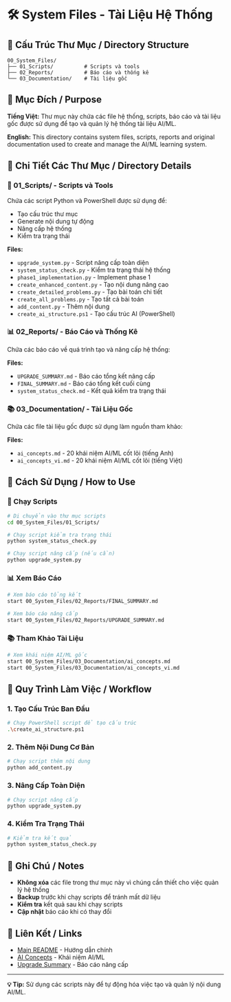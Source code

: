 # 🛠️ System Files - Tài Liệu Hệ Thống

## 📁 Cấu Trúc Thư Mục / Directory Structure

```
00_System_Files/
├── 01_Scripts/          # Scripts và tools
├── 02_Reports/          # Báo cáo và thống kê
└── 03_Documentation/    # Tài liệu gốc
```

## 🎯 Mục Đích / Purpose

**Tiếng Việt:** Thư mục này chứa các file hệ thống, scripts, báo cáo và tài liệu gốc được sử dụng để tạo và quản lý hệ thống tài liệu AI/ML.

**English:** This directory contains system files, scripts, reports and original documentation used to create and manage the AI/ML learning system.

## 📂 Chi Tiết Các Thư Mục / Directory Details

### 🔧 01_Scripts/ - Scripts và Tools
Chứa các script Python và PowerShell được sử dụng để:
- Tạo cấu trúc thư mục
- Generate nội dung tự động
- Nâng cấp hệ thống
- Kiểm tra trạng thái

**Files:**
- `upgrade_system.py` - Script nâng cấp toàn diện
- `system_status_check.py` - Kiểm tra trạng thái hệ thống
- `phase1_implementation.py` - Implement phase 1
- `create_enhanced_content.py` - Tạo nội dung nâng cao
- `create_detailed_problems.py` - Tạo bài toán chi tiết
- `create_all_problems.py` - Tạo tất cả bài toán
- `add_content.py` - Thêm nội dung
- `create_ai_structure.ps1` - Tạo cấu trúc AI (PowerShell)

### 📊 02_Reports/ - Báo Cáo và Thống Kê
Chứa các báo cáo về quá trình tạo và nâng cấp hệ thống:

**Files:**
- `UPGRADE_SUMMARY.md` - Báo cáo tổng kết nâng cấp
- `FINAL_SUMMARY.md` - Báo cáo tổng kết cuối cùng
- `system_status_check.md` - Kết quả kiểm tra trạng thái

### 📚 03_Documentation/ - Tài Liệu Gốc
Chứa các file tài liệu gốc được sử dụng làm nguồn tham khảo:

**Files:**
- `ai_concepts.md` - 20 khái niệm AI/ML cốt lõi (tiếng Anh)
- `ai_concepts_vi.md` - 20 khái niệm AI/ML cốt lõi (tiếng Việt)

## 🚀 Cách Sử Dụng / How to Use

### 🔧 Chạy Scripts
```bash
# Di chuyển vào thư mục scripts
cd 00_System_Files/01_Scripts/

# Chạy script kiểm tra trạng thái
python system_status_check.py

# Chạy script nâng cấp (nếu cần)
python upgrade_system.py
```

### 📊 Xem Báo Cáo
```bash
# Xem báo cáo tổng kết
start 00_System_Files/02_Reports/FINAL_SUMMARY.md

# Xem báo cáo nâng cấp
start 00_System_Files/02_Reports/UPGRADE_SUMMARY.md
```

### 📚 Tham Khảo Tài Liệu
```bash
# Xem khái niệm AI/ML gốc
start 00_System_Files/03_Documentation/ai_concepts.md
start 00_System_Files/03_Documentation/ai_concepts_vi.md
```

## 🔄 Quy Trình Làm Việc / Workflow

### 1. Tạo Cấu Trúc Ban Đầu
```bash
# Chạy PowerShell script để tạo cấu trúc
.\create_ai_structure.ps1
```

### 2. Thêm Nội Dung Cơ Bản
```bash
# Chạy script thêm nội dung
python add_content.py
```

### 3. Nâng Cấp Toàn Diện
```bash
# Chạy script nâng cấp
python upgrade_system.py
```

### 4. Kiểm Tra Trạng Thái
```bash
# Kiểm tra kết quả
python system_status_check.py
```

## 📝 Ghi Chú / Notes

- **Không xóa** các file trong thư mục này vì chúng cần thiết cho việc quản lý hệ thống
- **Backup** trước khi chạy scripts để tránh mất dữ liệu
- **Kiểm tra** kết quả sau khi chạy scripts
- **Cập nhật** báo cáo khi có thay đổi

## 🔗 Liên Kết / Links

- [Main README](../README.md) - Hướng dẫn chính
- [AI Concepts](../03_Documentation/ai_concepts.md) - Khái niệm AI/ML
- [Upgrade Summary](../02_Reports/UPGRADE_SUMMARY.md) - Báo cáo nâng cấp

---

**💡 Tip:** Sử dụng các scripts này để tự động hóa việc tạo và quản lý nội dung AI/ML. 